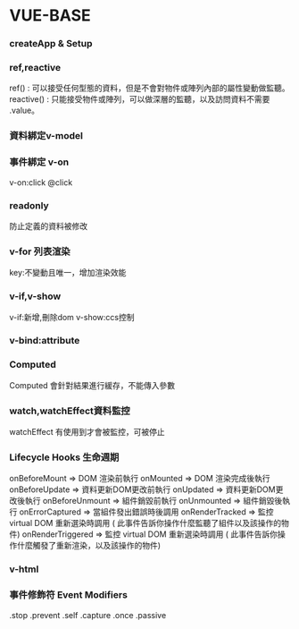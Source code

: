 # VUE-BASE

### createApp & Setup


### ref,reactive

ref() : 可以接受任何型態的資料，但是不會對物件或陣列內部的屬性變動做監聽。
reactive() : 只能接受物件或陣列，可以做深層的監聽，以及訪問資料不需要 .value。

### 資料綁定v-model

### 事件綁定 v-on
v-on:click
@click

### readonly
防止定義的資料被修改

### v-for 列表渲染
key:不變動且唯一，增加渲染效能 

### v-if,v-show
v-if:新增,刪除dom
v-show:ccs控制

### v-bind:attribute

### Computed
Computed 會針對結果進行緩存，不能傳入參數

### watch,watchEffect資料監控
watchEffect 有使用到才會被監控，可被停止

### Lifecycle Hooks 生命週期
onBeforeMount  => DOM 渲染前執行 
onMounted  => DOM 渲染完成後執行 
onBeforeUpdate  => 資料更新DOM更改前執行
onUpdated => 資料更新DOM更改後執行
onBeforeUnmount => 組件銷毀前執行
onUnmounted => 組件銷毀後執行
onErrorCaptured => 當組件發出錯誤時後調用
onRenderTracked => 監控 virtual DOM 重新選染時調用 ( 此事件告訴你操作什麼監聽了組件以及該操作的物件)
onRenderTriggered => 監控 virtual DOM 重新選染時調用 ( 此事件告訴你操作什麼觸發了重新渲染，以及該操作的物件)

### v-html

### 事件修飾符 Event Modifiers
.stop
.prevent
.self
.capture
.once
.passive